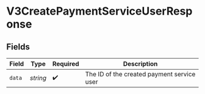 # V3CreatePaymentServiceUserResponse


## Fields

| Field                                      | Type                                       | Required                                   | Description                                |
| ------------------------------------------ | ------------------------------------------ | ------------------------------------------ | ------------------------------------------ |
| `data`                                     | *string*                                   | :heavy_check_mark:                         | The ID of the created payment service user |
